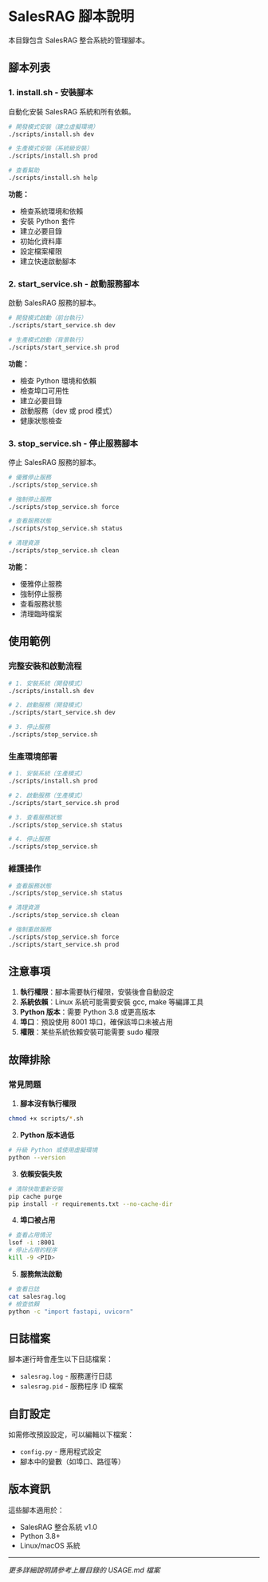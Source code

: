 # SalesRAG 腳本說明

本目錄包含 SalesRAG 整合系統的管理腳本。

## 腳本列表

### 1. install.sh - 安裝腳本
自動化安裝 SalesRAG 系統和所有依賴。

```bash
# 開發模式安裝（建立虛擬環境）
./scripts/install.sh dev

# 生產模式安裝（系統級安裝）
./scripts/install.sh prod

# 查看幫助
./scripts/install.sh help
```

**功能：**
- 檢查系統環境和依賴
- 安裝 Python 套件
- 建立必要目錄
- 初始化資料庫
- 設定檔案權限
- 建立快速啟動腳本

### 2. start_service.sh - 啟動服務腳本
啟動 SalesRAG 服務的腳本。

```bash
# 開發模式啟動（前台執行）
./scripts/start_service.sh dev

# 生產模式啟動（背景執行）
./scripts/start_service.sh prod
```

**功能：**
- 檢查 Python 環境和依賴
- 檢查埠口可用性
- 建立必要目錄
- 啟動服務（dev 或 prod 模式）
- 健康狀態檢查

### 3. stop_service.sh - 停止服務腳本
停止 SalesRAG 服務的腳本。

```bash
# 優雅停止服務
./scripts/stop_service.sh

# 強制停止服務
./scripts/stop_service.sh force

# 查看服務狀態
./scripts/stop_service.sh status

# 清理資源
./scripts/stop_service.sh clean
```

**功能：**
- 優雅停止服務
- 強制停止服務
- 查看服務狀態
- 清理臨時檔案

## 使用範例

### 完整安裝和啟動流程

```bash
# 1. 安裝系統（開發模式）
./scripts/install.sh dev

# 2. 啟動服務（開發模式）
./scripts/start_service.sh dev

# 3. 停止服務
./scripts/stop_service.sh
```

### 生產環境部署

```bash
# 1. 安裝系統（生產模式）
./scripts/install.sh prod

# 2. 啟動服務（生產模式）
./scripts/start_service.sh prod

# 3. 查看服務狀態
./scripts/stop_service.sh status

# 4. 停止服務
./scripts/stop_service.sh
```

### 維護操作

```bash
# 查看服務狀態
./scripts/stop_service.sh status

# 清理資源
./scripts/stop_service.sh clean

# 強制重啟服務
./scripts/stop_service.sh force
./scripts/start_service.sh prod
```

## 注意事項

1. **執行權限**：腳本需要執行權限，安裝後會自動設定
2. **系統依賴**：Linux 系統可能需要安裝 gcc, make 等編譯工具
3. **Python 版本**：需要 Python 3.8 或更高版本
4. **埠口**：預設使用 8001 埠口，確保該埠口未被占用
5. **權限**：某些系統依賴安裝可能需要 sudo 權限

## 故障排除

### 常見問題

1. **腳本沒有執行權限**
```bash
chmod +x scripts/*.sh
```

2. **Python 版本過低**
```bash
# 升級 Python 或使用虛擬環境
python --version
```

3. **依賴安裝失敗**
```bash
# 清除快取重新安裝
pip cache purge
pip install -r requirements.txt --no-cache-dir
```

4. **埠口被占用**
```bash
# 查看占用情況
lsof -i :8001
# 停止占用的程序
kill -9 <PID>
```

5. **服務無法啟動**
```bash
# 查看日誌
cat salesrag.log
# 檢查依賴
python -c "import fastapi, uvicorn"
```

## 日誌檔案

腳本運行時會產生以下日誌檔案：

- `salesrag.log` - 服務運行日誌
- `salesrag.pid` - 服務程序 ID 檔案

## 自訂設定

如需修改預設設定，可以編輯以下檔案：

- `config.py` - 應用程式設定
- 腳本中的變數（如埠口、路徑等）

## 版本資訊

這些腳本適用於：
- SalesRAG 整合系統 v1.0
- Python 3.8+
- Linux/macOS 系統

---

*更多詳細說明請參考上層目錄的 USAGE.md 檔案*